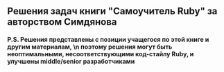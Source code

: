 ## Решения задач книги "Самоучитель Ruby" за авторством Симдянова

#### P.S. Решения представлены с позиции учащегося по этой книге и другим материалам, \n поэтому решения могут быть неоптимальными, несоответствующими код-стайлу Ruby, и улучшены middle/senior разработчиками
